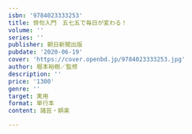 ```yaml
---
isbn: '9784023333253'
title: 俳句入門　五七五で毎日が変わる！
volume: ''
series: ''
publisher: 朝日新聞出版
pubdate: '2020-06-19'
cover: 'https://cover.openbd.jp/9784023333253.jpg'
author: 堀本裕樹／監修
description: ''
price: '1300'
genre: ''
target: 実用
format: 単行本
content: 諸芸・娯楽

---
```

